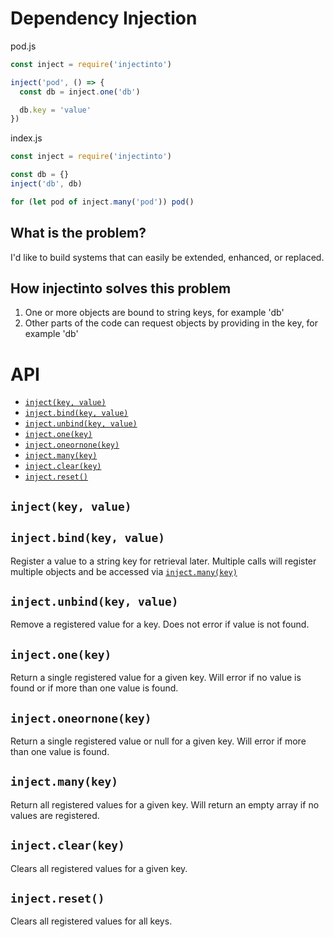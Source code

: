 # Dependency Injection

pod.js
```javascript
const inject = require('injectinto')

inject('pod', () => {
  const db = inject.one('db')

  db.key = 'value'
})
```

index.js
```javascript
const inject = require('injectinto')

const db = {}
inject('db', db)

for (let pod of inject.many('pod')) pod()
```

## What is the problem?
I'd like to build systems that can easily be extended, enhanced, or replaced.

## How injectinto solves this problem
1. One or more objects are bound to string keys, for example 'db'
2. Other parts of the code can request objects by providing in the key, for example 'db'

# API
* [<code>inject(key, value)</code>](#bind)
* [<code>inject.bind(key, value)</code>](#bind)
* [<code>inject.unbind(key, value)</code>](#unbind)
* [<code>inject.one(key)</code>](#one)
* [<code>inject.oneornone(key)</code>](#oneornone)
* [<code>inject.many(key)</code>](#many)
* [<code>inject.clear(key)</code>](#clear)
* [<code>inject.reset()</code>](#reset)

<a name="bind"></a>
## `inject(key, value)`
## `inject.bind(key, value)`

Register a value to a string key for retrieval later. Multiple calls will register multiple objects and be accessed via [<code>inject.many(key)</code>](#many)

<a name="unbind"></a>
## `inject.unbind(key, value)`

Remove a registered value for a key. Does not error if value is not found.

<a name="one"></a>
## `inject.one(key)`

Return a single registered value for a given key. Will error if no value is found or if more than one value is found.

<a name="oneornone"></a>
## `inject.oneornone(key)`

Return a single registered value or null for a given key. Will error if more than one value is found.

<a name="many"></a>
## `inject.many(key)`

Return all registered values for a given key. Will return an empty array if no values are registered.

<a name="clear"></a>
## `inject.clear(key)`

Clears all registered values for a given key.

<a name="reset"></a>
## `inject.reset()`

Clears all registered values for all keys.
